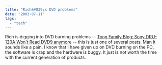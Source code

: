 ```yaml
---
title: "Rich&#039;s DVD problems"
date: "2003-07-11"
tags: 
  - "tech"
---
```


Rich is digging into DVD burning problems -- [Tong Family Blog: Sony DRU-120A Won't Read DVD9 anymore](http://www.tongfamily.com/guide_to_pcs/000981.html "Tong Family Blog: Sony DRU-120A Won't Read DVD9 anymore") -- this is just one of several posts. Man it sounds like a pain. I know that I have given up on DVD burning on the PC, the software is crap and the hardware is buggy. It just is not worth the time with the current generation of products.
